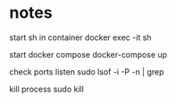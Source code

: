 # notes

start sh in container
    docker exec -it <container id> sh 

start docker compose
    docker-compose up

check ports listen
    sudo lsof -i -P -n | grep 

kill process
    sudo kill <port number>